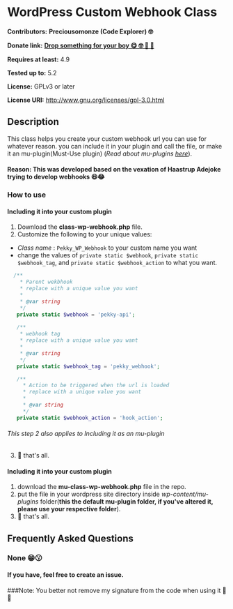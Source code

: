 # WordPress Custom Webhook Class

**Contributors:** __Preciousomonze (Code Explorer) 🤓__

**Donate link:** <a href="https://rave.flutterwave.com/pay/preciousomonze" target="_blank">__Drop something for your boy  😋 🤓 🥳 🤑__</a>

**Requires at least:** 4.9

**Tested up to:** 5.2

**License:** GPLv3 or later

**License URI:** http://www.gnu.org/licenses/gpl-3.0.html

## Description
This class helps you create your custom webhook url you can use for whatever reason. you can include it in your plugin and call the file, or make it an mu-plugin(Must-Use plugin) (_Read about mu-plugins [here](https://wordpress.org/support/article/must-use-plugins/)_).

#### Reason: This was developed based on the vexation of Haastrup Adejoke trying to develop webhooks 😆😂

### How to use
#### Including it into your custom plugin
1.  Download the __class-wp-webhook.php__ file.
2.  Customize the following to your unique values:
  * _Class name_ : `Pekky_WP_Webhook` to your custom name you want
  * change the values of `private static $webhook`, `private static $webhook_tag`, and `private static $webhook_action` to what you want.
  ```php
    /**
      * Parent wekbhook
      * replace with a unique value you want
      * 
      * @var string
      */
     private static $webhook = 'pekky-api';
		
     /**
      * webhook tag
      * replace with a unique value you want
      * 
      * @var string
      */
     private static $webhook_tag = 'pekky_webhook';

     /**
       * Action to be triggered when the url is loaded
       * replace with a unique value you want
       * 
       * @var string
       */
     private static $webhook_action = 'hook_action';
  ```
  ###### This step 2 also applies to _Including it as an mu-plugin_
3.  🤧 that's all.

#### Including it into your custom plugin
1.  download the __mu-class-wp-webhook.php__ file in the repo.
2.  put the file in your wordpress site directory inside _wp-content/mu-plugins_ folder(__this the default mu-plugin folder, if you've altered it, please use your respective folder__).
3.  🤧 that's all.

## Frequently Asked Questions

### None 😁😗
#### If you have, feel free to create an issue.

###Note: You better not remove my signature from the code when using it 🤺😑
